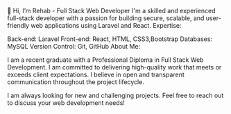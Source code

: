 👋 Hi, I’m Rehab - Full Stack Web Developer
I'm a skilled and experienced full-stack developer with a passion for building secure, scalable, and user-friendly web applications using Laravel and React.
Expertise:

Back-end: Laravel
Front-end: React, HTML, CSS3,Bootstrap
Databases: MySQL
Version Control: Git, GitHub
About Me:

I am a recent graduate with a Professional Diploma in Full Stack Web Development. I am committed to delivering high-quality work that meets or exceeds client expectations. I believe in open and transparent communication throughout the project lifecycle.

I am always looking for new and challenging projects. Feel free to reach out to discuss your web development needs!
